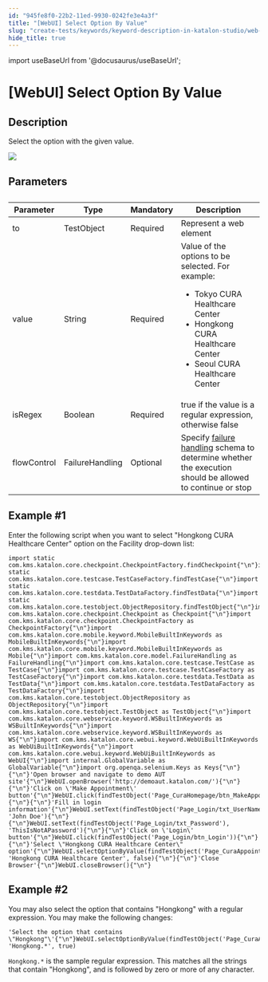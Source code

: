 ```yaml
---
id: "945fe8f0-22b2-11ed-9930-0242fe3e4a3f"
title: "[WebUI] Select Option By Value"
slug: "create-tests/keywords/keyword-description-in-katalon-studio/web-ui-keywords/webui-select-option-by-value"
hide_title: true
---
```

import useBaseUrl from '@docusaurus/useBaseUrl';


# <a id="id_0" class="anchor_top_offset"/><a id="ariaid-title1" class="anchor_top_offset"/>[WebUI] Select Option By Value


## <a id="id_0__id_1" class="anchor_top_offset"/>Description

<p xmlns="http://www.w3.org/1999/xhtml" className="p">Select the option with the given value.</p> 
<p xmlns="http://www.w3.org/1999/xhtml" className="p"><img className="image" width={700} src={useBaseUrl("/d88bc640-803e-11ed-998d-0242cfbc79b5.png")} /></p> 

## <a id="id_0__id_2" class="anchor_top_offset"/>Parameters

<table xmlns="http://www.w3.org/1999/xhtml" className="table anchor_top_offset" id="id_0__87f841ff-552f-4a46-9399-c2ee501ca46c"><caption /><colgroup><col /><col /><col /><col /></colgroup><thead className="thead"><tr className><th className="entry anchor_top_offset" id="id_0__87f841ff-552f-4a46-9399-c2ee501ca46c__entry__1">Parameter</th><th className="entry anchor_top_offset" id="id_0__87f841ff-552f-4a46-9399-c2ee501ca46c__entry__2"> Type</th><th className="entry anchor_top_offset" id="id_0__87f841ff-552f-4a46-9399-c2ee501ca46c__entry__3">Mandatory</th><th className="entry anchor_top_offset" id="id_0__87f841ff-552f-4a46-9399-c2ee501ca46c__entry__4">Description</th></tr></thead><tbody className="tbody"><tr className><td className="entry" headers="id_0__87f841ff-552f-4a46-9399-c2ee501ca46c__entry__1 id_0__87f841ff-552f-4a46-9399-c2ee501ca46c__entry__2 id_0__87f841ff-552f-4a46-9399-c2ee501ca46c__entry__3 id_0__87f841ff-552f-4a46-9399-c2ee501ca46c__entry__4 ">to</td><td className="entry" headers="id_0__87f841ff-552f-4a46-9399-c2ee501ca46c__entry__1 id_0__87f841ff-552f-4a46-9399-c2ee501ca46c__entry__2 id_0__87f841ff-552f-4a46-9399-c2ee501ca46c__entry__3 id_0__87f841ff-552f-4a46-9399-c2ee501ca46c__entry__4 ">TestObject</td><td className="entry" headers="id_0__87f841ff-552f-4a46-9399-c2ee501ca46c__entry__1 id_0__87f841ff-552f-4a46-9399-c2ee501ca46c__entry__2 id_0__87f841ff-552f-4a46-9399-c2ee501ca46c__entry__3 id_0__87f841ff-552f-4a46-9399-c2ee501ca46c__entry__4 ">Required</td><td className="entry" headers="id_0__87f841ff-552f-4a46-9399-c2ee501ca46c__entry__1 id_0__87f841ff-552f-4a46-9399-c2ee501ca46c__entry__2 id_0__87f841ff-552f-4a46-9399-c2ee501ca46c__entry__3 id_0__87f841ff-552f-4a46-9399-c2ee501ca46c__entry__4 ">Represent a web element</td></tr><tr className><td className="entry" headers="id_0__87f841ff-552f-4a46-9399-c2ee501ca46c__entry__1 id_0__87f841ff-552f-4a46-9399-c2ee501ca46c__entry__2 id_0__87f841ff-552f-4a46-9399-c2ee501ca46c__entry__3 id_0__87f841ff-552f-4a46-9399-c2ee501ca46c__entry__4 ">value</td><td className="entry" headers="id_0__87f841ff-552f-4a46-9399-c2ee501ca46c__entry__1 id_0__87f841ff-552f-4a46-9399-c2ee501ca46c__entry__2 id_0__87f841ff-552f-4a46-9399-c2ee501ca46c__entry__3 id_0__87f841ff-552f-4a46-9399-c2ee501ca46c__entry__4 ">String</td><td className="entry" headers="id_0__87f841ff-552f-4a46-9399-c2ee501ca46c__entry__1 id_0__87f841ff-552f-4a46-9399-c2ee501ca46c__entry__2 id_0__87f841ff-552f-4a46-9399-c2ee501ca46c__entry__3 id_0__87f841ff-552f-4a46-9399-c2ee501ca46c__entry__4 ">Required</td><td className="entry" headers="id_0__87f841ff-552f-4a46-9399-c2ee501ca46c__entry__1 id_0__87f841ff-552f-4a46-9399-c2ee501ca46c__entry__2 id_0__87f841ff-552f-4a46-9399-c2ee501ca46c__entry__3 id_0__87f841ff-552f-4a46-9399-c2ee501ca46c__entry__4 ">Value of the options to be selected. For example:<ul className="ul"><li className="li">Tokyo CURA Healthcare Center</li><li className="li">Hongkong CURA Healthcare Center</li><li className="li">Seoul CURA Healthcare Center</li></ul></td></tr><tr className><td className="entry" headers="id_0__87f841ff-552f-4a46-9399-c2ee501ca46c__entry__1 id_0__87f841ff-552f-4a46-9399-c2ee501ca46c__entry__2 id_0__87f841ff-552f-4a46-9399-c2ee501ca46c__entry__3 id_0__87f841ff-552f-4a46-9399-c2ee501ca46c__entry__4 ">isRegex</td><td className="entry" headers="id_0__87f841ff-552f-4a46-9399-c2ee501ca46c__entry__1 id_0__87f841ff-552f-4a46-9399-c2ee501ca46c__entry__2 id_0__87f841ff-552f-4a46-9399-c2ee501ca46c__entry__3 id_0__87f841ff-552f-4a46-9399-c2ee501ca46c__entry__4 ">Boolean</td><td className="entry" headers="id_0__87f841ff-552f-4a46-9399-c2ee501ca46c__entry__1 id_0__87f841ff-552f-4a46-9399-c2ee501ca46c__entry__2 id_0__87f841ff-552f-4a46-9399-c2ee501ca46c__entry__3 id_0__87f841ff-552f-4a46-9399-c2ee501ca46c__entry__4 ">Required</td><td className="entry" headers="id_0__87f841ff-552f-4a46-9399-c2ee501ca46c__entry__1 id_0__87f841ff-552f-4a46-9399-c2ee501ca46c__entry__2 id_0__87f841ff-552f-4a46-9399-c2ee501ca46c__entry__3 id_0__87f841ff-552f-4a46-9399-c2ee501ca46c__entry__4 "><span className="ph uicontrol">true</span> if the value is a regular expression, otherwise <span className="ph uicontrol">false</span></td></tr><tr className><td className="entry" headers="id_0__87f841ff-552f-4a46-9399-c2ee501ca46c__entry__1 id_0__87f841ff-552f-4a46-9399-c2ee501ca46c__entry__2 id_0__87f841ff-552f-4a46-9399-c2ee501ca46c__entry__3 id_0__87f841ff-552f-4a46-9399-c2ee501ca46c__entry__4 ">flowControl</td><td className="entry" headers="id_0__87f841ff-552f-4a46-9399-c2ee501ca46c__entry__1 id_0__87f841ff-552f-4a46-9399-c2ee501ca46c__entry__2 id_0__87f841ff-552f-4a46-9399-c2ee501ca46c__entry__3 id_0__87f841ff-552f-4a46-9399-c2ee501ca46c__entry__4 ">FailureHandling</td><td className="entry" headers="id_0__87f841ff-552f-4a46-9399-c2ee501ca46c__entry__1 id_0__87f841ff-552f-4a46-9399-c2ee501ca46c__entry__2 id_0__87f841ff-552f-4a46-9399-c2ee501ca46c__entry__3 id_0__87f841ff-552f-4a46-9399-c2ee501ca46c__entry__4 ">Optional</td><td className="entry" headers="id_0__87f841ff-552f-4a46-9399-c2ee501ca46c__entry__1 id_0__87f841ff-552f-4a46-9399-c2ee501ca46c__entry__2 id_0__87f841ff-552f-4a46-9399-c2ee501ca46c__entry__3 id_0__87f841ff-552f-4a46-9399-c2ee501ca46c__entry__4 ">Specify <a className="xref" href="/docs/maintain/configure-failure-handling-settings-in-katalon-studio">failure handling</a> schema to determine whether the execution should be allowed to continue or stop</td></tr></tbody></table> 

## <a id="id_0__id_3" class="anchor_top_offset"/>Example #1

<p xmlns="http://www.w3.org/1999/xhtml" className="p">Enter the following script when you want to select "Hongkong CURA Healthcare Center" option on the <span className="ph uicontrol">Facility</span> drop-down list:</p> 
<pre xmlns="http://www.w3.org/1999/xhtml" className="pre codeblock"><code>import static com.kms.katalon.core.checkpoint.CheckpointFactory.findCheckpoint{"\n"}import static com.kms.katalon.core.testcase.TestCaseFactory.findTestCase{"\n"}import static com.kms.katalon.core.testdata.TestDataFactory.findTestData{"\n"}import static com.kms.katalon.core.testobject.ObjectRepository.findTestObject{"\n"}import com.kms.katalon.core.checkpoint.Checkpoint as Checkpoint{"\n"}import com.kms.katalon.core.checkpoint.CheckpointFactory as CheckpointFactory{"\n"}import com.kms.katalon.core.mobile.keyword.MobileBuiltInKeywords as MobileBuiltInKeywords{"\n"}import com.kms.katalon.core.mobile.keyword.MobileBuiltInKeywords as Mobile{"\n"}import com.kms.katalon.core.model.FailureHandling as FailureHandling{"\n"}import com.kms.katalon.core.testcase.TestCase as TestCase{"\n"}import com.kms.katalon.core.testcase.TestCaseFactory as TestCaseFactory{"\n"}import com.kms.katalon.core.testdata.TestData as TestData{"\n"}import com.kms.katalon.core.testdata.TestDataFactory as TestDataFactory{"\n"}import com.kms.katalon.core.testobject.ObjectRepository as ObjectRepository{"\n"}import com.kms.katalon.core.testobject.TestObject as TestObject{"\n"}import com.kms.katalon.core.webservice.keyword.WSBuiltInKeywords as WSBuiltInKeywords{"\n"}import com.kms.katalon.core.webservice.keyword.WSBuiltInKeywords as WS{"\n"}import com.kms.katalon.core.webui.keyword.WebUiBuiltInKeywords as WebUiBuiltInKeywords{"\n"}import com.kms.katalon.core.webui.keyword.WebUiBuiltInKeywords as WebUI{"\n"}import internal.GlobalVariable as GlobalVariable{"\n"}import org.openqa.selenium.Keys as Keys{"\n"}{"\n"}'Open browser and navigate to demo AUT site'{"\n"}WebUI.openBrowser('http://demoaut.katalon.com/'){"\n"}{"\n"}'Click on \'Make Appointment\' button'{"\n"}WebUI.click(findTestObject('Page_CuraHomepage/btn_MakeAppointment')){"\n"}{"\n"}'Fill in login information'{"\n"}WebUI.setText(findTestObject('Page_Login/txt_UserName'), 'John Doe'){"\n"}{"\n"}WebUI.setText(findTestObject('Page_Login/txt_Password'), 'ThisIsNotAPassword'){"\n"}{"\n"}'Click on \'Login\' button'{"\n"}WebUI.click(findTestObject('Page_Login/btn_Login')){"\n"}{"\n"}'Select \"Hongkong CURA Healthcare Center\" option'{"\n"}WebUI.selectOptionByValue(findTestObject('Page_CuraAppointment/lst_Facility'), 'Hongkong CURA Healthcare Center', false){"\n"}{"\n"}'Close Browser'{"\n"}WebUI.closeBrowser(){"\n"}</code></pre> 

## Example #2

<div xmlns="http://www.w3.org/1999/xhtml" className="p">You may also select the option that contains "Hongkong" with a regular expression. You may make the following changes:<pre className="pre codeblock"><code>'Select the option that contains \"Hongkong"\'{"\n"}WebUI.selectOptionByValue(findTestObject('Page_CuraAppointment/lst_Facility'), 'Hongkong.*', true)</code></pre></div>
<p xmlns="http://www.w3.org/1999/xhtml" className="p"><code className="ph codeph">Hongkong.*</code> is the sample regular expression. This matches all the strings that contain "Hongkong", and is followed by zero or more of any character.</p> 

